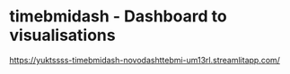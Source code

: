# timebmidash - Dashboard to visualisations

https://yuktssss-timebmidash-novodashttebmi-um13rl.streamlitapp.com/

